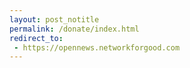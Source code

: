 ```yaml
---
layout: post_notitle
permalink: /donate/index.html
redirect_to:
 - https://opennews.networkforgood.com
---
```


